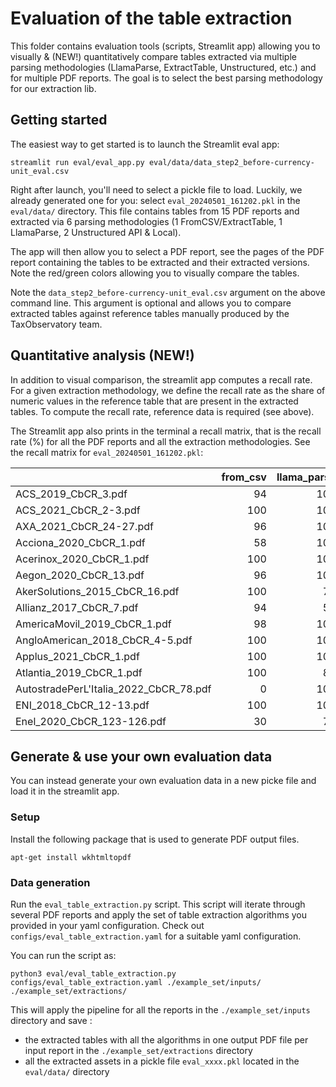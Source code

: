 # Evaluation of the table extraction

This folder contains evaluation tools (scripts, Streamlit app) allowing you to visually & (NEW!) quantitatively compare tables extracted via multiple parsing methodologies (LlamaParse, ExtractTable, Unstructured, etc.) and for multiple PDF reports. The goal is to select the best parsing methodology for our extraction lib.

## Getting started

The easiest way to get started is to launch the Streamlit eval app:

```
streamlit run eval/eval_app.py eval/data/data_step2_before-currency-unit_eval.csv
```

Right after launch, you'll need to select a pickle file to load. Luckily, we already generated one for you: select `eval_20240501_161202.pkl` in the `eval/data/` directory. This file contains tables from 15 PDF reports and extracted via 6 parsing methodologies (1 FromCSV/ExtractTable, 1 LlamaParse, 2 Unstructured API & Local).

The app will then allow you to select a PDF report, see the pages of the PDF report containing the tables to be extracted and their extracted versions. Note the red/green colors allowing you to visually compare the tables.

Note the `data_step2_before-currency-unit_eval.csv` argument on the above command line. This argument is optional and allows you to compare extracted tables against reference tables manually produced by the TaxObservatory team.

## Quantitative analysis (NEW!)

In addition to visual comparison, the streamlit app computes a recall rate. For a given extraction methodology, we define the recall rate as the share of numeric values in the reference table that are present in the extracted tables. To compute the recall rate, reference data is required (see above).

The Streamlit app also prints in the terminal a recall matrix, that is the recall rate (%) for all the PDF reports and all the extraction methodologies. See the recall matrix for `eval_20240501_161202.pkl`:

|                                        |   from_csv |   llama_parse |   unstructured_api |   unstructured_api_1 |   unstructured |   unstructured_1 |
|:---------------------------------------|-----------:|--------------:|-------------------:|---------------------:|---------------:|-----------------:|
| ACS_2019_CbCR_3.pdf                    |         94 |           100 |                 44 |                    6 |             94 |               94 |
| ACS_2021_CbCR_2-3.pdf                  |        100 |           100 |                100 |                  100 |            100 |              100 |
| AXA_2021_CbCR_24-27.pdf                |         96 |           100 |                 96 |                    0 |             82 |                0 |
| Acciona_2020_CbCR_1.pdf                |         58 |           100 |                 82 |                    0 |             93 |                0 |
| Acerinox_2020_CbCR_1.pdf               |        100 |           100 |                100 |                  100 |             91 |               97 |
| Aegon_2020_CbCR_13.pdf                 |         96 |           100 |                 77 |                   77 |             93 |               93 |
| AkerSolutions_2015_CbCR_16.pdf         |        100 |            76 |                100 |                  100 |            100 |              100 |
| Allianz_2017_CbCR_7.pdf                |         94 |            50 |                 12 |                    0 |             81 |                0 |
| AmericaMovil_2019_CbCR_1.pdf           |         98 |           100 |                 75 |                    0 |             69 |                0 |
| AngloAmerican_2018_CbCR_4-5.pdf        |        100 |           100 |                 98 |                   98 |             92 |               95 |
| Applus_2021_CbCR_1.pdf                 |        100 |           100 |                 90 |                   67 |            100 |              100 |
| Atlantia_2019_CbCR_1.pdf               |        100 |            83 |                 95 |                    0 |             93 |                0 |
| AutostradePerL'Italia_2022_CbCR_78.pdf |          0 |           100 |                 20 |                    0 |             70 |                0 |
| ENI_2018_CbCR_12-13.pdf                |        100 |           100 |                100 |                  100 |             91 |               97 |
| Enel_2020_CbCR_123-126.pdf             |         30 |            70 |                 30 |                   29 |             28 |               16 |

## Generate & use your own evaluation data

You can instead generate your own evaluation data in a new picke file and load it in the streamlit app.

### Setup

Install the following package that is used to generate PDF output files.

```
apt-get install wkhtmltopdf
```

### Data generation

Run the `eval_table_extraction.py` script. This script will iterate through several PDF reports and apply the set of table extraction algorithms you provided in your yaml configuration. Check out `configs/eval_table_extraction.yaml` for a suitable yaml configuration.

You can run the script as:

```
python3 eval/eval_table_extraction.py configs/eval_table_extraction.yaml ./example_set/inputs/ ./example_set/extractions/
```

This will apply the pipeline for all the reports in the `./example_set/inputs` directory and save :

- the extracted tables with all the algorithms in one output PDF file per input report in the
  `./example_set/extractions` directory
- all the extracted assets in a pickle file `eval_xxxx.pkl` located in the `eval/data/` directory
